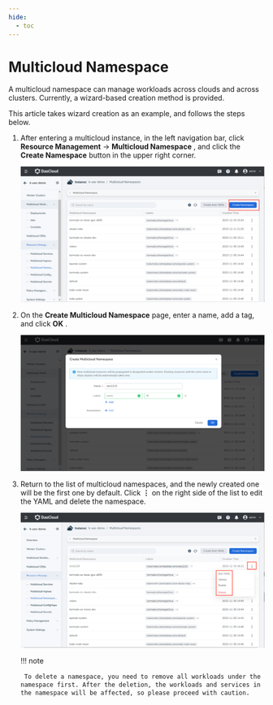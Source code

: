 ```yaml
---
hide:
  - toc
---
```


# Multicloud Namespace

A multicloud namespace can manage workloads across clouds and across clusters. Currently, a wizard-based creation method is provided.

This article takes wizard creation as an example, and follows the steps below.

1. After entering a multicloud instance, in the left navigation bar, click __Resource Management__ -> __Multicloud Namespace__ , and click the __Create Namespace__ button in the upper right corner.

    ![Create](../images/ns01.png)

2. On the __Create Multicloud Namespace__ page, enter a name, add a tag, and click __OK__ .

    ![Fill](../images/ns02.png)

3. Return to the list of multicloud namespaces, and the newly created one will be the first one by default. Click __⋮__ on the right side of the list to edit the YAML and delete the namespace.

    ![Other operations](../images/ns03.png)

    !!! note

        To delete a namespace, you need to remove all workloads under the namespace first. After the deletion, the workloads and services in the namespace will be affected, so please proceed with caution.